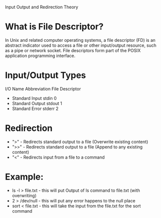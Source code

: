 Input Output and Redirection Theory

# What is File Descriptor?
In Unix and related computer operating systems, a file descriptor (FD) is an abstract indicator used to access a file or other input/output resource, such as a pipe or network socket. File descriptors form part of the POSIX application programming interface.

# Input/Output Types
I/O Name Abbreviation File Descriptor
- Standard Input stdin 0
- Standard Output stdout 1
- Standard Error stderr 2

# Redirection
- ">" - Redirects standard output to a file (Overwrite existing content)
- ">>" - Redirects standard output to a file (Append to any existing content)
- "<" - Redirects input from a file to a command

# Example:
- ls -l > file.txt - this will put Output of ls command to file.txt (with overwriting)
- 2 > /dev/null - this will put any error happens to the null place
- sort < file.txt - this will take the input from the file.txt for the sort command
